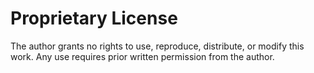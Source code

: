 # Proprietary License

The author grants no rights to use, reproduce, distribute, or modify this work. Any use requires prior written permission from the author.

